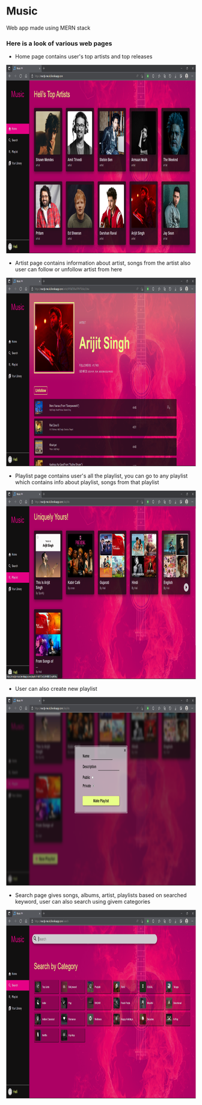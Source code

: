 # Music
Web app made using MERN stack

### Here is a look of various web pages
* Home page contains user's top artists and top releases
<img src="images/home.png" height="500">

* Artist page contains information about artist, songs from the artist also user can follow or unfollow artist from here
<img src="images/artist.png" height="500">

* Playlist page contains user's all the playlist, you can go to any playlist which contains info about playlist, songs from that playlist
<img src="images/playlists.png" height="500"> 

* User can also create new playlist
<img src="images/newplaylist.png" height="500">

* Search page gives songs, albums, artist, playlists based on searched keyword, user can also search using givem categories 
<img src="images/search.png" height="500">
